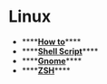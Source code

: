 # Linux

* \*\*\*\*[**How to**](how-to.md)\*\*\*\*
* \*\*\*\*[**Shell Script**](shell-script.md)\*\*\*\*
* \*\*\*\*[**Gnome**](gnome/)\*\*\*\*
* \*\*\*\*[**ZSH**](zsh.md)\*\*\*\*

